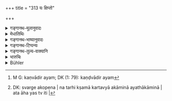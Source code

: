 +++
title = "313 यः क्षिप्तो"

+++

<details><summary>गङ्गानथ-मूलानुवादः</summary>

He who, on being abused by men in distress, forgives, becomes exalted to heaven, by that act; while he who, through kingly pride, does not forgive, goes, by that act, to hell.—(313)
</details>

<details><summary>मेधातिथिः</summary>

**आर्तैर्** दण्ड्यमनतत्संबन्धिभिर् अधि**क्षिप्त** आक्रुष्टो यन् **मर्षयति** न क्रुध्यति **तेन** क्षमणेन **स्वर्गे महीयते** । कण्ड्वादित्वाद् यः[^८] । महत्त्वं प्राप्नोति स्वर्गे । अकोपेन तर्हि क्षमा कर्तव्या । अकामिनो यथाकामी अत आह । यत् तु[^९] प्रभुर् अहम् इत्य् अभिमानेन न सहते **तेन** **नरकं** प्राप्नोति । **आर्त**ग्रहणं बालवृद्धयोर् अपि प्रदर्शनार्थं पूर्वशेषत्वाद् अस्य ॥ ८.३१३ ॥


[^९]:
     DK: svarge akopena | na tarhi kṣamā kartavyā akāminā ayathākāminā | ata āha yas tv iti |


[^८]:
     M G: kaṇvādir ayam; DK (1: 79): kaṇḍvādir ayam
</details>

<details><summary>गङ्गानथ-भाष्यानुवादः</summary>

‘*Men in distress*,’—*i.e*., the man who is punished, or his relations.

‘*Abused*’—reproached.

‘*Forgives*’—does not become angry.

‘*By that act*’—by the act of forgiving.

‘*Becomes exalted to heaven*’—the root ‘*maha*’ (in ‘*mahīyate*) belongs to the ‘*Kaṇḍvādi*’ group, hence the ‘*ya*’ in the middle of the word. The meaning is that ‘in heaven he gains an exalted position.’

For this reason, without showing any anger, he shall forgive.

If, however, under the influence of pride, thinking himself to be all-powerful, he does not condone the abuse, then, by that act he goes to hell.

The term ‘*men in distress*’ includes *the young and the infirm* also; since the present verse is supplementary to the foregoing (where these latter have been mentioned).—(313)
</details>

<details><summary>गङ्गानथ-टिप्पन्यः</summary>

This verse is quoted in *Kṛtyakalpataru* (14a).
</details>

<details><summary>गङ्गानथ-तुल्य-वाक्यानि</summary>

**(verses 8.312-313)  
**

See Comparative notes for [Verse 8.313].
</details>

<details><summary>भारुचिः</summary>

एवम् इयं क्ष्[अमानुष्ठानस्तुतिः । चि]त्तसंक्षोभहेऊपनिपाते ऽपि राज्ञा क्षमोभयलोकोपार्जनसाधनं प्रयत्नतो भावनीया । वाक्यस्वाभाव्याच् चेयम् उभयथात्र श्लोके क्षमानुष्ठानस्तुति[ः] । राजसंबन्धाच् च स्तेनप्रायश्चित्तस्येदम् एतत्प्रकरण एवोच्यते ॥ ८.३१२ ॥
</details>

<details><summary>Bühler</summary>

313	He who, being abused by men in pain, pardons (them), will in reward of that (act) be exalted in heaven; but he who, (proud) of his kingly state, forgives them not, will for that (reason) sink into hell.
</details>
